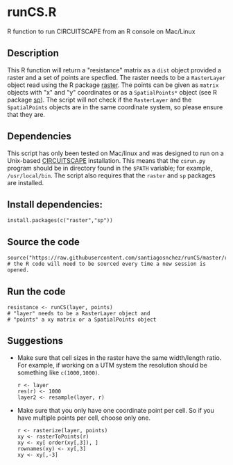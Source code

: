 # runCS.R
R function to run CIRCUITSCAPE from an R console on Mac/Linux

## Description

This R function will return a "resistance" matrix as a `dist` object provided a raster and a set of points are specfied. The raster needs to be a `RasterLayer` object read using the R package [raster](https://cran.r-project.org/web/packages/raster/index.html). The points can be given as `matrix` objects with "x" and "y" coordinates or as a `SpatialPoints*` object (see R package [sp](https://cran.r-project.org/web/packages/sp/index.html)). The script will not check if the `RasterLayer` and the `SpatialPoints` objects are in the same coordinate system, so please ensure that they are.

## Dependencies

This script has only been tested on Mac/linux and was designed to run on a Unix-based [CIRCUITSCAPE](http://www.circuitscape.org/downloads) installation. This means that the `csrun.py` program should be in directory found in the `$PATH` variable; for example, `/usr/local/bin`. The script also requires that the `raster` and `sp` packages are installed.

## Install dependencies:

    install.packages(c("raster","sp"))
    
## Source the code
    
    source("https://raw.githubusercontent.com/santiagosnchez/runCS/master/runCS.R")
    # the R code will need to be sourced every time a new session is opened.
    
## Run the code

    resistance <- runCS(layer, points)
    # "layer" needs to be a RasterLayer object and 
    # "points" a xy matrix or a SpatialPoints object
    
## Suggestions

* Make sure that cell sizes in the raster have the same width/length ratio. For example, if working on a UTM system the resolution should be something like `c(1000,1000)`.
    
      r <- layer
      res(r) <- 1000
      layer2 <- resample(layer, r)

* Make sure that you only have one coordinate point per cell. So if you have multiple points per cell, choose only one.

      r <- rasterize(layer, points)
      xy <- rasterToPoints(r)
      xy <- xy[ order(xy[,3]), ]
      rownames(xy) <- xy[,3]
      xy <- xy[,-3]


